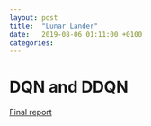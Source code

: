 ```yaml
---
layout: post
title:  "Lunar Lander"
date:   2019-08-06 01:11:00 +0100
categories:
---
```


# DQN and DDQN
[Final report](www.wesleyliao.github.io/_docs/rl_project2.pdf)